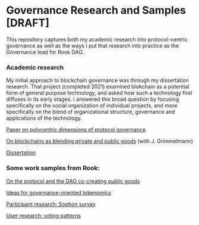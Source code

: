 # Governance Research and Samples [DRAFT]

This repository captures both my academic research into protocol-centric governance as well as the ways I put that research into practice as the Governance lead for Rook DAO. 

### Academic research

My initial approach to blockchain governance was through my dissertation research. That project (completed 2021) examined blokchain as a potential form of general purpose technology, and asked how such a technology first diffuses in its early stages. I answered this broad question by focusing specifically on the social organization of individual projects, and more specifically on the blend of organizational structure, governance and applications of the technology.  

[Paper on polycentric dimensions of protocol governance](https://github.com/jwindawi/governance/blob/main/windawi_governance_paper.pdf)

[On blockchains as blending private and public goods](https://papers.ssrn.com/sol3/papers.cfm?abstract_id=4152068) (with J. Grimmelmann)

[Dissertation](https://github.com/jwindawi/dissertation/blob/main/Windawi_proquest.pdf)


### Some work samples from Rook: 

[On the protocol and the DAO co-creating public goods](https://web.archive.org/web/20221202185030/https://www.notion.so/rook-labs/Governance-19f4b270e4b44648ae0671f8a964dda6?p=74a458dcd7204bb29e105897527b24e4&pm=s)

[Ideas for governance-oriented tokenomics](https://github.com/jwindawi/governance/blob/main/Governance_with_the_new_tokenomics_a_way_forward_discussion_draft.pdf)

[Participant research: Sophon survey](https://web.archive.org/web/20221202203032/https://forum.rook.fi/t/hearing-from-the-sophons-poll-results/420)

[User research: voting patterns](https://web.archive.org/web/20221202203136/https://forum.rook.fi/t/a-quick-analysis-of-kip-voting-history/366)
